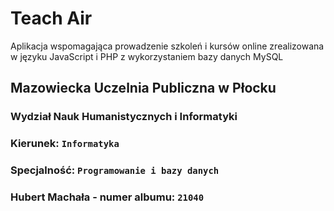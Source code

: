 # Teach Air
Aplikacja wspomagająca prowadzenie szkoleń i kursów online zrealizowana w języku JavaScript i PHP z wykorzystaniem bazy danych MySQL

## Mazowiecka Uczelnia Publiczna w Płocku
### Wydział Nauk Humanistycznych i Informatyki
### Kierunek: `Informatyka`
### Specjalność: `Programowanie i bazy danych`
### Hubert Machała - numer albumu: `21040`

